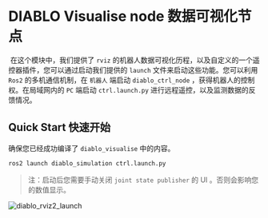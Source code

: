 # DIABLO Visualise node 数据可视化节点

​	在这个模块中，我们提供了 `rviz` 的机器人数据可视化历程，以及自定义的一个遥控器插件，您可以通过启动我们提供的 `launch` 文件来启动这些功能。您可以利用 `Ros2` 的多机通信机制，在 `机器人` 端启动 `diablo_ctrl_node` ，获得机器人的控制权。在局域网内的 `PC` 端启动 `ctrl.launch.py` 进行远程遥控，以及监测数据的反馈情况。



## Quick Start 快速开始

确保您已经成功编译了 `diablo_visualise` 中的内容。

```bash
ros2 launch diablo_simulation ctrl.launch.py
```

> 注：启动后您需要手动关闭 `joint state publisher` 的 UI 。否则会影响您的数值显示。

![diablo_rviz2_launch](../docs/img/diablo_rviz_launch.png)

